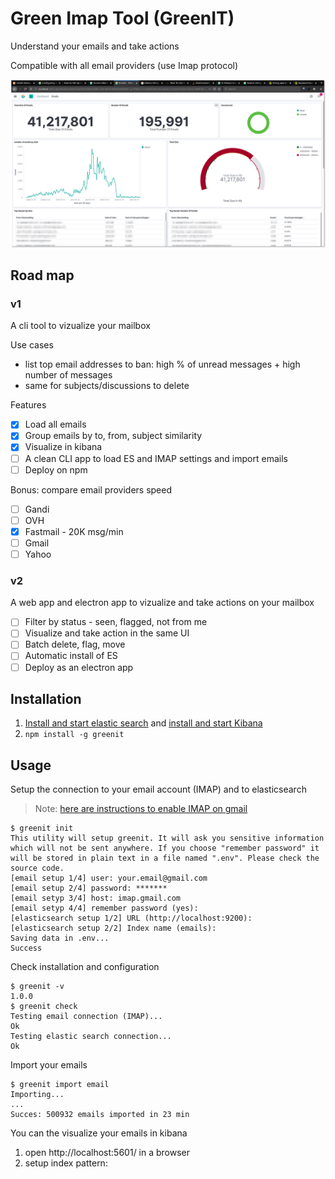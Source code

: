 # Green Imap Tool (GreenIT)

Understand your emails and take actions

Compatible with all email providers (use Imap protocol)

![Green Imap Tool (GreenIT)](./screenshot.png)

## Road map

### v1

A cli tool to vizualize your mailbox

Use cases

* list top email addresses to ban: high % of unread messages + high number of messages
* same for subjects/discussions to delete

Features

* [x] Load all emails
* [x] Group emails by to, from, subject similarity
* [x] Visualize in kibana
* [ ] A clean CLI app to load ES and IMAP settings and import emails
* [ ] Deploy on npm

Bonus: compare email providers speed

* [ ] Gandi
* [ ] OVH
* [x] Fastmail - 20K msg/min
* [ ] Gmail
* [ ] Yahoo

### v2

A web app and electron app to vizualize and take actions on your mailbox

* [ ] Filter by status - seen, flagged, not from me
* [ ] Visualize and take action in the same UI
* [ ] Batch delete, flag, move
* [ ] Automatic install of ES
* [ ] Deploy as an electron app

## Installation

1. [Install and start elastic search](https://www.elastic.co/guide/en/elasticsearch/reference/current/getting-started-install.html#run-elasticsearch-local) and [install and start Kibana](https://www.elastic.co/guide/en/kibana/current/install.html#_install_kibana_yourself)
2. `npm install -g greenit`

## Usage

Setup the connection to your email account (IMAP) and to elasticsearch

> Note: [here are instructions to enable IMAP on gmail](https://support.google.com/mail/answer/7126229?hl=en)

```
$ greenit init
This utility will setup greenit. It will ask you sensitive information which will not be sent anywhere. If you choose "remember password" it will be stored in plain text in a file named ".env". Please check the source code.
[email setup 1/4] user: your.email@gmail.com
[email setup 2/4] password: *******
[email setyp 3/4] host: imap.gmail.com
[email setyp 4/4] remember password (yes):
[elasticsearch setup 1/2] URL (http://localhost:9200): 
[elasticsearch setup 2/2] Index name (emails):
Saving data in .env...
Success
```

Check installation and configuration

```
$ greenit -v
1.0.0
$ greenit check
Testing email connection (IMAP)...
Ok
Testing elastic search connection...
Ok
```

Import your emails

```
$ greenit import email
Importing...
...
Succes: 500932 emails imported in 23 min
```

You can the visualize your emails in kibana

1. open http://localhost:5601/ in a browser
2. setup index pattern: 
